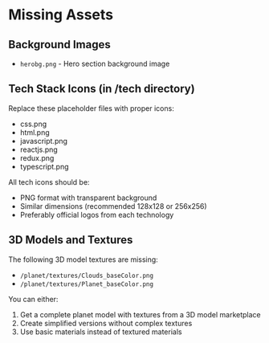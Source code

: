 # Missing Assets

## Background Images
- `herobg.png` - Hero section background image

## Tech Stack Icons (in /tech directory)
Replace these placeholder files with proper icons:
- css.png
- html.png
- javascript.png
- reactjs.png
- redux.png
- typescript.png

All tech icons should be:
- PNG format with transparent background
- Similar dimensions (recommended 128x128 or 256x256)
- Preferably official logos from each technology

## 3D Models and Textures
The following 3D model textures are missing:
- `/planet/textures/Clouds_baseColor.png`
- `/planet/textures/Planet_baseColor.png`

You can either:
1. Get a complete planet model with textures from a 3D model marketplace
2. Create simplified versions without complex textures
3. Use basic materials instead of textured materials

